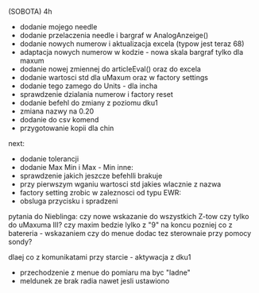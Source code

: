 (SOBOTA) 4h
- dodanie mojego needle
- dodanie przelaczenia needle i bargraf w AnalogAnzeige()
- dodanie nowych numerow i aktualizacja excela (typow jest teraz 68)
- adaptacja nowych numerow w kodzie - nowa skala bargraf tylko dla maxum
- dodanie nowej zmiennej do articleEval() oraz do excela
- dodanie wartosci std dla uMaxum oraz w factory settings
- dodanie tego zamego do Units - dla incha
- sprawdzenie dzialania numerow i factory reset
- dodanie befehl do zmiany z poziomu dku1
- zmiana nazwy na 0.20
- dodanie do csv komend
- przygotowanie kopii dla chin

next:
- dodanie tolerancji
- dodanie Max Min i Max - Min
inne:
- sprawdzenie jakich jeszcze befehlli brakuje
- przy pierwszym wganiu wartosci std jakies wlacznie z nazwa
- factory setting zrobic w zaleznosci od typu
EWR:
- obsluga przycisku i spradzeni

pytania do Nieblinga:
czy nowe wskazanie do wszystkich Z-tow czy tylko do uMaxuma III?
czy maxim bedzie lylko z "9" na koncu
pozniej 
co z batereria - wskazaniem
czy do menue dodac tez sterownaie przy pomocy sondy?

dlaej co z komunikatami przy starcie - aktywacja z dku1

- przechodzenie z menue do pomiaru ma byc "ladne"
- meldunek ze brak radia nawet jesli ustawiono
